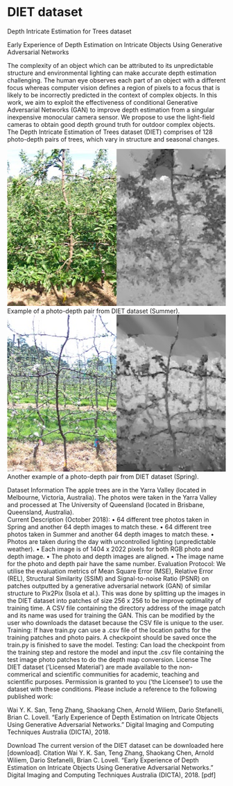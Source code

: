 # DIET dataset
Depth Intricate Estimation for Trees dataset

Early Experience of Depth Estimation on Intricate Objects 
Using Generative Adversarial Networks

The complexity of an object which can be attributed to its unpredictable structure and environmental lighting can make accurate depth estimation challenging. The human eye observes each part of an object with a different focus whereas computer vision defines a region of pixels to a focus that is likely to be incorrectly predicted in the context of complex objects.   In this work, we aim to exploit the effectiveness of conditional Generative Adversarial Networks (GAN) to improve depth estimation from a singular inexpensive monocular camera sensor.  We propose to use the light-field cameras to obtain good depth ground truth for outdoor complex objects. The Depth Intricate Estimation of Trees dataset (DIET) comprises of 128 photo-depth pairs of trees, which vary in structure and seasonal changes. 

<img src="Summer_Example.jpg" width="600px"/>
Example of a photo-depth pair from DIET dataset (Summer). 
<img src="Spring_Example.jpg" width="600px"/>   
Another example of a photo-depth pair from DIET dataset (Spring). 

Dataset Information
The apple trees are in the Yarra Valley (located in Melbourne, Victoria, Australia). The photos were taken in the Yarra Valley and processed at The University of Queensland (located in Brisbane, Queensland, Australia).  
Current Description (October 2018):
•	64 different tree photos taken in Spring and another 64 depth images to match these.
•	64 different tree photos taken in Summer and another 64 depth images to match these.
•	Photos are taken during the day with uncontrolled lighting (unpredictable weather). 
•	Each image is of 1404 x 2022 pixels for both RGB photo and depth image.
•	The photo and depth images are aligned. 
•	The image name for the photo and depth pair have the same number.
Evaluation Protocol: 
We utilise the evaluation metrics of Mean Square Error (MSE), Relative Error (REL), Structural Similarity (SSIM) and Signal-to-noise Ratio (PSNR)  on patches outputted by a generative adversarial network (GAN) of similar structure to Pix2Pix (Isola et al.). This was done by splitting up the images in the DIET dataset into patches of size 256 x 256 to be improve optimality of training time. A CSV file containing the directory address of the image patch and its name was used for training the GAN. This can be modified by the user who downloads the dataset because the CSV file is unique to the user.  
Training:  If have train.py can use a .csv file of the location paths for the training patches and photo pairs. A checkpoint should be saved once the train.py is finished to save the model.
Testing: Can load the checkpoint from the training step and restore the model and input the .csv file containing the test image photo patches to do the depth map conversion.
License
The DIET dataset (‘Licensed Material’) are made available to the non-commerical and scientific communities for academic, teaching and scientific purposes. Permission is granted to you (‘the Licensee’) to use the dataset with these conditions. Please include a reference to the following published work:

Wai Y. K. San, Teng Zhang, Shaokang Chen, Arnold Wiliem, Dario Stefanelli, Brian C. Lovell. “Early Experience of Depth Estimation on Intricate Objects Using Generative Adversarial Networks.” Digital Imaging and Computing Techniques Australia (DICTA), 2018.

Download
The current version of the DIET dataset can be downloaded here [download].
Citation
Wai Y. K. San, Teng Zhang, Shaokang Chen, Arnold Wiliem, Dario Stefanelli, Brian C. Lovell. “Early Experience of Depth Estimation on Intricate Objects Using Generative Adversarial Networks.” Digital Imaging and Computing Techniques Australia (DICTA), 2018. [pdf]
